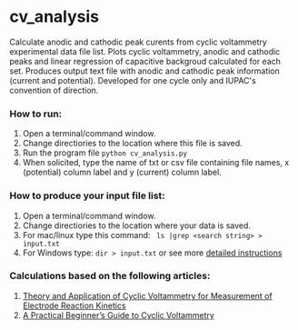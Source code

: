 # cv_analysis

Calculate anodic and cathodic peak curents from cyclic voltammetry experimental data file list. 
Plots cyclic voltammetry, anodic and cathodic peaks and linear regression of capacitive backgroud calculated for each set. Produces output text file with anodic and cathodic peak information (current and potential). Developed for one cycle only and IUPAC's convention of direction. 

### How to run: 
1) Open a terminal/command window.
2) Change directiories to the location where this file is saved.
3) Run the program file
```python cv_analysis.py```
4) When solicited, type the name of txt or csv file containing file names, x (potential) column label and y (current) column label.

### How to produce your input file list:
1) Open a terminal/command window.
2) Change directiories to the location where your data is saved.
3) For mac/linux type this command: 
``` ls |grep <search string> > input.txt```
4) For Windows type:
```dir > input.txt``` or see more [detailed instructions](https://support.microsoft.com/en-us/help/196158/how-to-create-a-text-file-list-of-the-contents-of-a-folder) 

 ### Calculations based on the following articles: 
 1. [Theory and Application of Cyclic Voltammetry for Measurement of Electrode Reaction Kinetics](https://pubs.acs.org/doi/10.1021/ac60230a016)
 2. [A Practical Beginner’s Guide to Cyclic Voltammetry](https://pubs.acs.org/doi/10.1021/acs.jchemed.7b00361)
